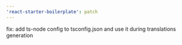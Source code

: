 ```yaml
---
'react-starter-boilerplate': patch
---
```


fix: add ts-node config to tsconfig.json and use it during translations generation
